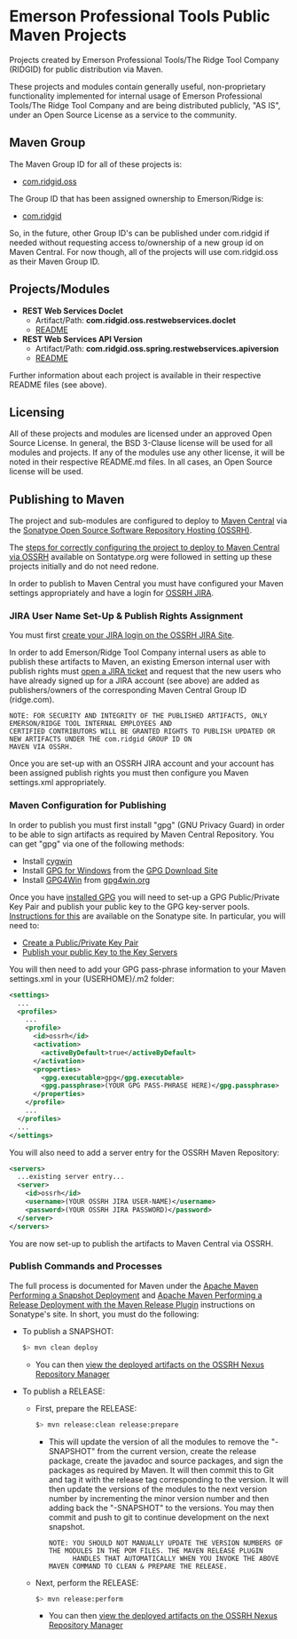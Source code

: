 # Emerson Professional Tools Public Maven Projects
Projects created by Emerson Professional Tools/The Ridge Tool Company (RIDGID) for public distribution via Maven.

These projects and modules contain generally useful, non-proprietary functionality implemented for internal usage of 
Emerson Professional Tools/The Ridge Tool Company and are being distributed publicly, "AS IS", under an Open Source 
License as a service to the community.

## Maven Group

The Maven Group ID for all of these projects is:

  * [com.ridgid.oss](https://oss.sonatype.org/#nexus-search;quick~ridgid.com.oss)

The Group ID that has been assigned ownership to Emerson/Ridge is:

  * [com.ridgid](https://oss.sonatype.org/#nexus-search;quick~ridgid.com)
  
So, in the future, other Group ID's can be published under com.ridgid if needed without requesting access to/ownership
of a new group id on Maven Central. For now though, all of the projects will use com.ridgid.oss as their Maven Group ID.

## Projects/Modules

  * **REST Web Services Doclet**
    * Artifact/Path: **com.ridgid.oss.restwebservices.doclet**
    * [README](com.ridgid.oss.restwebservices.doclet/README.md)
  * **REST Web Services API Version**
    * Artifact/Path: **com.ridgid.oss.spring.restwebservices.apiversion**
    * [README](com.ridgid.oss.spring.restwebservices.apiversion/README.md)

Further information about each project is available in their respective README files (see above).

## Licensing

All of these projects and modules are licensed under an approved Open Source License. In general, the BSD 3-Clause 
license will be used for all modules and projects. If any of the modules use any other license, it will be noted in 
their respective README.md files. In all cases, an Open Source license will be used.
    
## Publishing to Maven

The project and sub-modules are configured to deploy to [Maven Central](https://search.maven.org) via the 
[Sonatype Open Source Software Repository Hosting (OSSRH)](https://central.sonatype.org/pages/ossrh-guide.html#deployment). 

The [steps for correctly configuring the project to deploy to Maven Central via OSSRH](https://central.sonatype.org/pages/ossrh-guide.html#deployment)
available on Sontatype.org were followed in setting up these projects initially and do not need redone. 

In order to publish to Maven Central you must have configured your Maven settings 
appropriately and have a login for [OSSRH JIRA](https://issues.sonatype.org).

### JIRA User Name Set-Up & Publish Rights Assignment

You must first [create your JIRA login on the OSSRH JIRA Site](https://issues.sonatype.org/secure/Signup!default.jspa).

In order to add Emerson/Ridge Tool Company internal users as able to publish these artifacts to Maven, an existing 
Emerson internal user with publish rights must [open a JIRA ticket](https://issues.sonatype.org/secure/CreateIssue!default.jspa) 
and request that the new users who have already signed up for a JIRA account (see above) are added as publishers/owners 
of the corresponding Maven Central Group ID (ridge.com).

    NOTE: FOR SECURITY AND INTEGRITY OF THE PUBLISHED ARTIFACTS, ONLY EMERSON/RIDGE TOOL INTERNAL EMPLOYEES AND 
    CERTIFIED CONTRIBUTORS WILL BE GRANTED RIGHTS TO PUBLISH UPDATED OR NEW ARTIFACTS UNDER THE com.ridgid GROUP ID ON 
    MAVEN VIA OSSRH.

Once you are set-up with an OSSRH JIRA account and your account has been assigned publish rights you must then configure
you Maven settings.xml appropriately.

### Maven Configuration for Publishing

In order to publish you must first install "gpg" (GNU Privacy Guard) in order to be able to sign artifacts as
required by Maven Central Repository. You can get "gpg" via one of the following methods:

  * Install [cygwin](https://www.cygwin.com/)
  * Install [GPG for Windows](https://gnupg.org/ftp/gcrypt/binary/gnupg-w32cli-1.4.23.exe) from the 
    [GPG Download Site](https://gnupg.org/download/)
  * Install [GPG4Win](https://gpg4win.org/download.html) from [gpg4win.org](https://gpg4win.org/)
  
Once you have [installed GPG](https://central.sonatype.org/pages/working-with-pgp-signatures.html#installing-gnupg) you 
will need to set-up a GPG Public/Private Key Pair and publish your public key to the GPG key-server pools. 
[Instructions for this](https://central.sonatype.org/pages/working-with-pgp-signatures.html) are available on the 
Sonatype site. In particular, you will need to:

  * [Create a Public/Private Key Pair](https://central.sonatype.org/pages/working-with-pgp-signatures.html#generating-a-key-pair)
  * [Publish your public Key to the Key Servers](https://central.sonatype.org/pages/working-with-pgp-signatures.html#distributing-your-public-key)

You will then need to add your GPG pass-phrase information to your Maven settings.xml in your (USERHOME)/.m2 folder:

  ```xml
  <settings>
    ...
    <profiles>
      ...
      <profile>
        <id>ossrh</id>
        <activation>
          <activeByDefault>true</activeByDefault>
        </activation>
        <properties>
          <gpg.executable>gpg</gpg.executable>
          <gpg.passphrase>(YOUR GPG PASS-PHRASE HERE)</gpg.passphrase>
        </properties>
      </profile>
      ...
    </profiles>
    ...
  </settings>
  ```

You will also need to add a server entry for the OSSRH Maven Repository:

  ```xml
  <servers>
    ...existing server entry...
    <server>
      <id>ossrh</id>
      <username>(YOUR OSSRH JIRA USER-NAME)</username>
      <password>(YOUR OSSRH JIRA PASSWORD)</password>
    </server>
  </servers>
  ```

You are now set-up to publish the artifacts to Maven Central via OSSRH.

### Publish Commands and Processes

The full process is documented for Maven under the [Apache Maven Performing a Snapshot Deployment](https://central.sonatype.org/pages/apache-maven.html#performing-a-snapshot-deployment)
and [Apache Maven Performing a Release Deployment with the Maven Release Plugin](https://central.sonatype.org/pages/apache-maven.html#performing-a-release-deployment-with-the-maven-release-plugin) 
instructions on Sonatype's site. In short, you must do the following:

  * To publish a SNAPSHOT:
  
    ```bash
    $> mvn clean deploy
    ```

    * You can then [view the deployed artifacts on the OSSRH Nexus Repository Manager](https://oss.sonatype.org/#nexus-search;quick~ridgid.com.oss)
    
  * To publish a RELEASE:
    * First, prepare the RELEASE:
    
      ```bash
      $> mvn release:clean release:prepare
      ```
      
      * This will update the version of all the modules to remove the "-SNAPSHOT" from the current version, create the
        release package, create the javadoc and source packages, and sign the packages as required by Maven. It will then
        commit this to Git and tag it with the release tag corresponding to the version. It will then update the versions
        of the modules to the next version number by incrementing the minor version number and then adding back the
        "-SNAPSHOT" to the versions. You may then commit and push to git to continue development on the next snapshot.
        
        ```
        NOTE: YOU SHOULD NOT MANUALLY UPDATE THE VERSION NUMBERS OF THE MODULES IN THE POM FILES. THE MAVEN RELEASE PLUGIN
              HANDLES THAT AUTOMATICALLY WHEN YOU INVOKE THE ABOVE MAVEN COMMAND TO CLEAN & PREPARE THE RELEASE.
        ```
  
    * Next, perform the RELEASE:
    
      ```bash
      $> mvn release:perform
      ```
      
      * You can then [view the deployed artifacts on the OSSRH Nexus Repository Manager](https://oss.sonatype.org/#nexus-search;quick~ridgid.com.oss)
  
